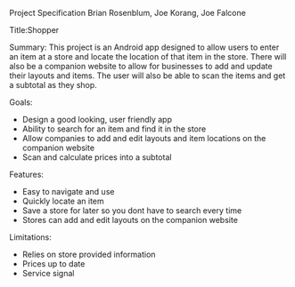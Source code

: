 Project Specification
Brian Rosenblum, Joe Korang, Joe Falcone

Title:Shopper

Summary: 
This project is an Android app designed to allow users to enter an item at a store and locate the location of that item in the store. There will also be a companion website to allow for businesses to add and update their layouts and items. The user will also be able to scan the items and get a subtotal as they shop.

Goals:
-	Design a good looking, user friendly app
-	Ability to search for an item and find it in the store
-	Allow companies to add and edit layouts and item locations on the companion website
-	Scan and calculate prices into a subtotal 

Features:
-	Easy to navigate and use
-	Quickly locate an item
-	Save a store for later so you dont have to search every time
-	Stores can add and edit layouts on the companion website

Limitations: 
-	Relies on store provided information
-	Prices up to date
-	Service signal
